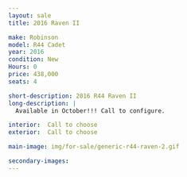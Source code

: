 ```yaml
---
layout: sale
title: 2016 Raven II

make: Robinson
model: R44 Cadet
year: 2016
condition: New
Hours: 0
price: 438,000
seats: 4

short-description: 2016 R44 Raven II
long-description: |
  Available in October!!! Call to configure.

interior:  Call to choose
exterior:  Call to choose

main-image: img/for-sale/generic-r44-raven-2.gif

secondary-images:
---
```

